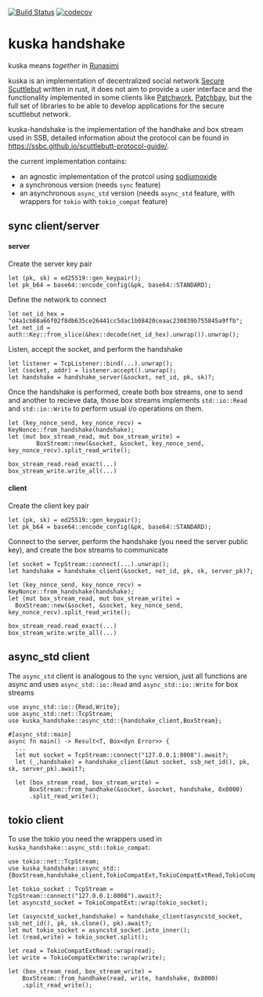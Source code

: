 [![Build Status](https://github.com/kuska-ssb/kuska-handshake/workflows/Rust/badge.svg)](https://github.com/kuska-ssb/kuska-handshake/actions?query=workflow%3ARust) 
[![codecov](https://codecov.io/gh/Kuska-ssb/kuska-handshake/branch/master/graph/badge.svg)](https://codecov.io/gh/Kuska-ssb/kuska-handshake)

# kuska handshake

kuska means _together_ in [Runasimi](https://en.wikipedia.org/wiki/Quechuan_languages)

kuska is an implementation of decentralized social network [Secure Scuttlebut](https://scuttlebutt.nz/) written in rust, it does not aim to provide a user interface and the functionality implemented in some clients like [Patchwork](https://github.com/ssbc/patchwork), [Patchbay](https://github.com/ssbc/patchbay), but the full set of libraries to be able to develop applications for the secure scuttlebut network.

kuska-handshake is the implementation of the handhake and box stream used in SSB, detailed information about the protocol can be found in https://ssbc.github.io/scuttlebutt-protocol-guide/.

the current implementation contains:

- an agnostic implementation of the protcol using [sodiumoxide](https://github.com/sodiumoxide/sodiumoxide)
- a synchronous version (needs `sync` feature)
- an asynchronous `async_std` version (needs `async_std` feature, with wrappers for `tokio` with `tokio_compat` feature)

## sync client/server

#### server

Create the server key pair
```
let (pk, sk) = ed25519::gen_keypair();
let pk_b64 = base64::encode_config(&pk, base64::STANDARD);
```

Define the network to connect
```
let net_id_hex = "d4a1cb88a66f02f8db635ce26441cc5dac1b08420ceaac230839b755845a9ffb";
let net_id = auth::Key::from_slice(&hex::decode(net_id_hex).unwrap()).unwrap();
```

Listen, accept the socket, and perform the handshake
```
let listener = TcpListener::bind(...).unwrap();
let (socket, addr) = listener.accept().unwrap();
let handshake = handshake_server(&socket, net_id, pk, sk)?;
```

Once the handshake is performed, create both box streams, one to send and another to recieve data, 
those box streams implements `std::io::Read` and `std::io::Write` to perform usual i/o operations on them.
```
let (key_nonce_send, key_nonce_recv) = KeyNonce::from_handshake(handshake);
let (mut box_stream_read, mut box_stream_write) =
        BoxStream::new(&socket, &socket, key_nonce_send, key_nonce_recv).split_read_write();

box_stream_read.read_exact(...)
box_stream_write.write_all(...)
```

#### client

Create the client key pair
```
let (pk, sk) = ed25519::gen_keypair();
let pk_b64 = base64::encode_config(&pk, base64::STANDARD);
```

Connect to the server, perform the handshake (you need the server public key), and create the box streams to communicate
```
let socket = TcpStream::connect(...).unwrap();
let handshake = handshake_client(&socket, net_id, pk, sk, server_pk)?;

let (key_nonce_send, key_nonce_recv) = KeyNonce::from_handshake(handshake);
let (mut box_stream_read, mut box_stream_write) =
  BoxStream::new(&socket, &socket, key_nonce_send, key_nonce_recv).split_read_write();

box_stream_read.read_exact(...)
box_stream_write.write_all(...)
```

## async_std client

The `async_std` client is analogous to the `sync` version, just all functions are async and uses `async_std::io::Read` and `async_std::io::Write` for box streams

```
use async_std::io::{Read,Write};
use async_std::net::TcpStream;
use kuska_handshake::async_std::{handshake_client,BoxStream};

#[async_std::main]
async fn main() -> Result<T, Box<dyn Error>> {
  ...
  let mut socket = TcpStream::connect("127.0.0.1:8008").await?;
  let (_,handshake) = handshake_client(&mut socket, ssb_net_id(), pk, sk, server_pk).await?;

  let (box_stream_read, box_stream_write) =
      BoxStream::from_handhake(&socket, &socket, handshake, 0x8000)
      .split_read_write();
```

## tokio client

To use the tokio you need the wrappers used in `kuska_handshake::async_std::tokio_compat`:

```
use tokio::net::TcpStream;
use kuska_handshake::async_std::{BoxStream,handshake_client,TokioCompatExt,TokioCompatExtRead,TokioCompatExtWrite};

let tokio_socket : TcpStream = TcpStream::connect("127.0.0.1:8008").await?;
let asyncstd_socket = TokioCompatExt::wrap(tokio_socket);

let (asyncstd_socket,handshake) = handshake_client(asyncstd_socket, ssb_net_id(), pk, sk.clone(), pk).await?;
let mut tokio_socket = asyncstd_socket.into_inner();
let (read,write) = tokio_socket.split();

let read = TokioCompatExtRead::wrap(read);
let write = TokioCompatExtWrite::wrap(write);

let (box_stream_read, box_stream_write) =
    BoxStream::from_handhake(read, write, handshake, 0x8000)
    .split_read_write();
```
